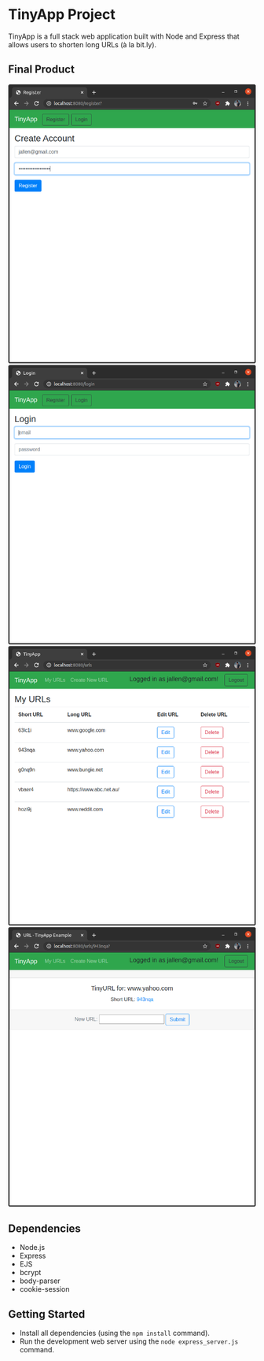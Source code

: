 # TinyApp Project

TinyApp is a full stack web application built with Node and Express that allows users to shorten long URLs (à la bit.ly).

## Final Product

!["Screenshot of URLs page"](https://github.com/jallen2034/tinyapp/blob/master/docs/Screenshot%201.png?raw=true)
!["Screenshot of register page"](https://github.com/jallen2034/tinyapp/blob/master/docs/Screenshot%202.png?raw=true)
!["Screenshot of register page"](https://github.com/jallen2034/tinyapp/blob/master/docs/Screenshot%203.png?raw=true)
!["Screenshot of register page"](https://github.com/jallen2034/tinyapp/blob/master/docs/Screenshot%204.png?raw=true)

## Dependencies

- Node.js
- Express
- EJS
- bcrypt
- body-parser
- cookie-session

## Getting Started

- Install all dependencies (using the `npm install` command).
- Run the development web server using the `node express_server.js` command.